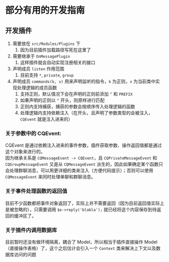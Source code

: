 # 部分有用的开发指南
## 开发插件
1. 需要放在 `src/Modules/Plugins` 下
   1. 因为目前插件加载路径写死在这里了
2. 需要继承于 `OnMessagePlugin`
   1. 这样插件就会自动实现注册相关的接口
3. 声明成员 `listen` 作用范围
   1. 目前支持 `*`, `private`, `group`
4. 声明成员 `commands(k, v)` 用来声明监听的指令，`k` 为正则，`v` 为当前类中实现处理逻辑的成员函数
   1. 支持正则，默认情况下会在声明的正则前添加 `^` 和 `PREFIX`
   2. 如果声明的正则以 `^` 开头，则原样进行匹配
   3. 正则内支持捕获，捕获的参数会按顺序传入处理逻辑的函数
   4. 处理逻辑内支持依赖注入（在开头，且声明了参数类型的会被注入，`CQEvent` 就是注入进来的）

### 关于参数中的 CQEvent:
CQEvent 是通过依赖注入进来的事件参数，插件获取参数、操作返回值都是通过这个对象来进行的。  
因为继承关系是 `CQMessageEvent -> CQEvent`，且 `CQPrivateMessageEvent` 和 `CQGroupMessageEvent` 又是从 `CQMessageEvent` 派生的，因此如果确定某个函数只会处理群聊消息，可以用更详细的类来注入（方便代码提示）；否则可以使用 `CQMessageEvent` 来同时处理单聊和群聊消息。  

### 关于事件处理函数的返回值
目前不少函数都把事件对象返回了，实际上并不需要返回（因为目前返回值实际上是被忽略的），只需要调用 `$e->reply('blabla');` 就已经将这个内容保存到待返回的缓冲区了。

### 关于插件内调用数据库
目前暂时还没有做环境隔离，耦合了 Model，所以相当于插件直接操作 Model （直接操作表格）了，这个之后估计会引入一个 `Context` 类来解决上下文以及数据库访问的问题